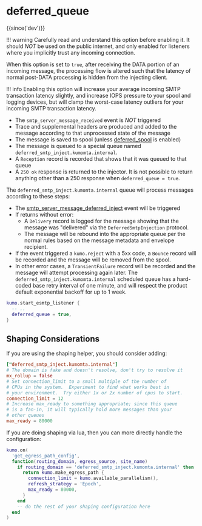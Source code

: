 # deferred_queue

{{since('dev')}}

!!! warning
    Carefully read and understand this option before enabling it.
    It should *NOT* be used on the public internet, and only enabled
    for listeners where you implicitly trust any incoming connection.

When this option is set to `true`, after receiving the DATA portion of an
incoming message, the processing flow is altered such that the latency of
normal post-DATA processing is hidden from the injecting client.

!!! info
    Enabling this option will increase your average incoming SMTP transaction
    latency slightly, and increase IOPS pressure to your spool and logging
    devices, but will clamp the worst-case latency outliers for your incoming
    SMTP transaction latency.

* The `smtp_server_message_received` event is *NOT* triggered
* Trace and supplemental headers are produced and added to the message
  according to that unprocessed state of the message
* The message is saved to spool (unless [deferred_spool](deferred_spool.md) is enabled)
* The message is queued to a special queue named `deferred_smtp_inject.kumomta.internal`.
* A `Reception` record is recorded that shows that it was queued to that queue
* A `250 ok` response is returned to the injector.  It is not possible to
  return anything other than a 250 response when `deferred_queue = true`.

The `deferred_smtp_inject.kumomta.internal` queue will process messages
according to these steps:

* The [smtp_server_message_deferred_inject](../../events/smtp_server_message_deferred_inject.md) event will be triggered
* If returns without error:
  * A `Delivery` record is logged for the message showing that the message
    was "delivered" via the `DeferredSmtpInjection` protocol.
  * The message will be rebound into the appropriate queue per the
    normal rules based on the message metadata and envelope recipient.
* If the event triggered a `kumo.reject` with a 5xx code, a `Bounce` record
  will be recorded and the message will be removed from the spool.
* In other error cases, a `TransientFailure` record will be recorded and
  the message will attempt processing again later. The
  `deferred_smtp_inject.kumomta.internal` scheduled queue has a hard-coded base
  retry interval of one minute, and will respect the product default
  exponential backoff for up to 1 week.

```lua
kumo.start_esmtp_listener {
  -- ..
  deferred_queue = true,
}
```

## Shaping Considerations

If you are using the shaping helper, you should consider adding:

```toml
["deferred_smtp_inject.kumomta.internal"]
# The domain is fake and doesn't resolve, don't try to resolve it
mx_rollup = false
# Set connection_limit to a small multiple of the number of
# CPUs in the system.  Experiment to find what works best in
# your environment.  Try either 1x or 2x number of cpus to start.
connection_limit = 12
# Increase max_ready to something appropriate; since this queue
# is a fan-in, it will typically hold more messages than your
# other queues
max_ready = 80000
```

If you are doing shaping via lua, then you can more directly handle
the configuration:

```lua
kumo.on(
  'get_egress_path_config',
  function(routing_domain, egress_source, site_name)
    if routing_domain == 'deferred_smtp_inject.kumomta.internal' then
      return kumo.make_egress_path {
        connection_limit = kumo.available_parallelism(),
        refresh_strategy = 'Epoch',
        max_ready = 80000,
      }
    end
    -- do the rest of your shaping configuration here
  end
)
```


